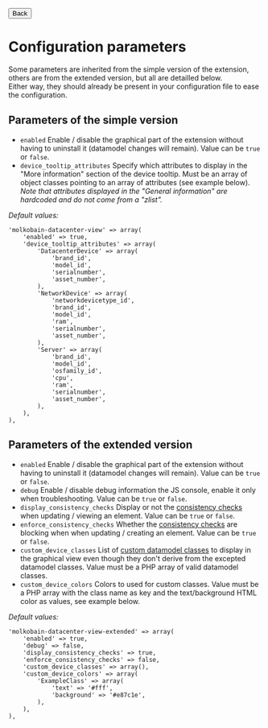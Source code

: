 <button onclick="history.back()">Back</button>

# Configuration parameters

Some parameters are inherited from the simple version of the extension, others are from the extended version, but all are detailled below. \
Either way, they should already be present in your configuration file to ease the configuration.

## Parameters of the simple version
  * `enabled` Enable / disable the graphical part of the extension without having to uninstall it (datamodel changes will remain). Value can be `true` or `false`.
  * `device_tooltip_attributes` Specify which attributes to display in the "More information" section of the device tooltip. Must be an array of object classes pointing to an array of attributes (see example below). _Note that attributes displayed in the "General information" are hardcoded and do not come from a "zlist"._

*Default values:*
```
'molkobain-datacenter-view' => array(
    'enabled' => true,
    'device_tooltip_attributes' => array(
        'DatacenterDevice' => array(
            'brand_id',
            'model_id',
            'serialnumber',
            'asset_number',
        ),
        'NetworkDevice' => array(
            'networkdevicetype_id',
            'brand_id',
            'model_id',
            'ram',
            'serialnumber',
            'asset_number',
        ),
        'Server' => array(
            'brand_id',
            'model_id',
            'osfamily_id',
            'cpu',
            'ram',
            'serialnumber',
            'asset_number',
        ),
    ),
),
```

## Parameters of the extended version
  * `enabled` Enable / disable the graphical part of the extension without having to uninstall it (datamodel changes will remain). Value can be `true` or `false`.
  * `debug` Enable / disable debug information the JS console, enable it only when troubleshooting. Value can be `true` or `false`.
  * `display_consistency_checks` Display or not the [consistency checks](../features/consistency-checks.md) when updating / viewing an element. Value can be `true` or `false`.
  * `enforce_consistency_checks` Whether the [consistency checks](../features/consistency-checks.md) are blocking when when updating / creating an element. Value can be `true` or `false`.
  * `custom_device_classes` List of [custom datamodel classes](docs/tutorials/custom-datamodel-classes.md) to display in the graphical view even though they don't derive from the excepted datamodel classes. Value must be a PHP array of valid datamodel classes. 
  * `custom_device_colors` Colors to used for custom classes. Value must be a PHP array with the class name as key and the text/background HTML color as values, see example below.

*Default values:*
```
'molkobain-datacenter-view-extended' => array(
    'enabled' => true,
    'debug' => false,
    'display_consistency_checks' => true,
    'enforce_consistency_checks' => false,
    'custom_device_classes' => array(),
    'custom_device_colors' => array(
        'ExampleClass' => array(
            'text' => '#fff',
            'background' => '#e87c1e',
        ),
    ),
),
```